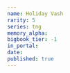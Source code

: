 ```yaml
---
name: Holiday Vash
rarity: 5
series: tng
memory_alpha:
bigbook_tier: -1
in_portal:
date:
published: true
---
```



